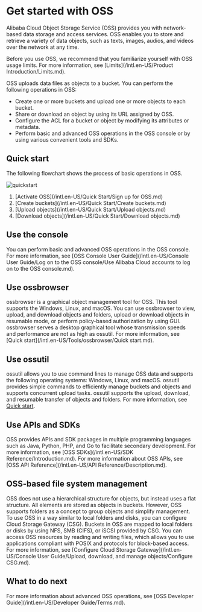 # Get started with OSS

Alibaba Cloud Object Storage Service \(OSS\) provides you with network-based data storage and access services. OSS enables you to store and retrieve a variety of data objects, such as texts, images, audios, and videos over the network at any time.

Before you use OSS, we recommend that you familiarize yourself with OSS usage limits. For more information, see [Limits](/intl.en-US/Product Introduction/Limits.md).

OSS uploads data files as objects to a bucket. You can perform the following operations in OSS:

-   Create one or more buckets and upload one or more objects to each bucket.
-   Share or download an object by using its URL assigned by OSS.
-   Configure the ACL for a bucket or object by modifying its attributes or metadata.
-   Perform basic and advanced OSS operations in the OSS console or by using various convenient tools and SDKs.

## Quick start

The following flowchart shows the process of basic operations in OSS.

![quickstart](https://static-aliyun-doc.oss-accelerate.aliyuncs.com/assets/img/en-US/1801646061/p140852.png)

1.  [Activate OSS](/intl.en-US/Quick Start/Sign up for OSS.md)
2.  [Create buckets](/intl.en-US/Quick Start/Create buckets.md)
3.  [Upload objects](/intl.en-US/Quick Start/Upload objects.md)
4.  [Download objects](/intl.en-US/Quick Start/Download objects.md)

## Use the console

You can perform basic and advanced OSS operations in the OSS console. For more information, see [OSS Console User Guide](/intl.en-US/Console User Guide/Log on to the OSS console/Use Alibaba Cloud accounts to log on to the OSS console.md).

## Use ossbrowser

ossbrowser is a graphical object management tool for OSS. This tool supports the Windows, Linux, and macOS. You can use ossbrowser to view, upload, and download objects and folders, upload or download objects in resumable mode, or perform policy-based authorization by using GUI. ossbrowser serves a desktop graphical tool whose transmission speeds and performance are not as high as ossutil. For more information, see [Quick start](/intl.en-US/Tools/ossbrowser/Quick start.md).

## Use ossutil

ossutil allows you to use command lines to manage OSS data and supports the following operating systems: Windows, Linux, and macOS. ossutil provides simple commands to efficiently manage buckets and objects and supports concurrent upload tasks. ossutil supports the upload, download, and resumable transfer of objects and folders. For more information, see [Quick start](/intl.en-US/Tools/ossutil/Overview.md).

## Use APIs and SDKs

OSS provides APIs and SDK packages in multiple programming languages such as Java, Python, PHP, and Go to facilitate secondary development. For more information, see [OSS SDKs](/intl.en-US/SDK Reference/Introduction.md). For more information about OSS APIs, see [OSS API Reference](/intl.en-US/API Reference/Description.md).

## OSS-based file system management

OSS does not use a hierarchical structure for objects, but instead uses a flat structure. All elements are stored as objects in buckets. However, OSS supports folders as a concept to group objects and simplify management. To use OSS in a way similar to local folders and disks, you can configure Cloud Storage Gateway \(CSG\). Buckets in OSS are mapped to local folders or disks by using NFS, SMB \(CIFS\), or iSCSI provided by CSG. You can access OSS resources by reading and writing files, which allows you to use applications compliant with POSIX and protocols for block-based access. For more information, see [Configure Cloud Storage Gateway](/intl.en-US/Console User Guide/Upload, download, and manage objects/Configure CSG.md).

## What to do next

For more information about advanced OSS operations, see [OSS Developer Guide](/intl.en-US/Developer Guide/Terms.md).

